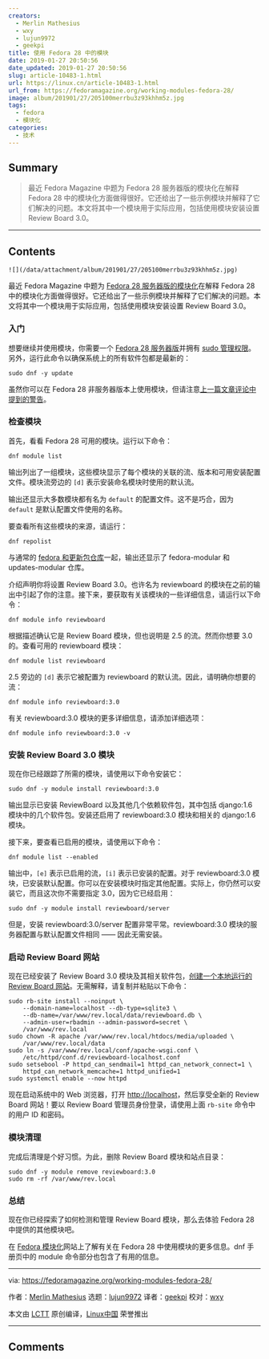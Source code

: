 ```yaml
---
creators:
  - Merlin Mathesius
  - wxy
  - lujun9972
  - geekpi
title: 使用 Fedora 28 中的模块
date: 2019-01-27 20:50:56
date_updated: 2019-01-27 20:50:56
slug: article-10483-1.html
url: https://linux.cn/article-10483-1.html
url_from: https://fedoramagazine.org/working-modules-fedora-28/
image: album/201901/27/205100merrbu3z93khhm5z.jpg
tags:
  - fedora
  - 模块化
categories:
  - 技术
---
```


## Summary

> 最近 Fedora Magazine 中题为 Fedora 28 服务器版的模块化在解释 Fedora 28 中的模块化方面做得很好。它还给出了一些示例模块并解释了它们解决的问题。本文将其中一个模块用于实际应用，包括使用模块安装设置 Review Board 3.0。

***

<!-- more -->

## Contents

`![](/data/attachment/album/201901/27/205100merrbu3z93khhm5z.jpg)`

最近 Fedora Magazine 中题为 [Fedora 28 服务器版的模块化](https://linux.cn/article-10479-1.html)在解释 Fedora 28 中的模块化方面做得很好。它还给出了一些示例模块并解释了它们解决的问题。本文将其中一个模块用于实际应用，包括使用模块安装设置 Review Board 3.0。

### 入门

想要继续并使用模块，你需要一个 [Fedora 28 服务器版](https://getfedora.org/server/)并拥有 [sudo 管理权限](https://fedoramagazine.org/howto-use-sudo/)。另外，运行此命令以确保系统上的所有软件包都是最新的：

```shell
sudo dnf -y update
```

虽然你可以在 Fedora 28 非服务器版本上使用模块，但请注意[上一篇文章评论中提到的警告](https://fedoramagazine.org/modularity-fedora-28-server-edition/#comment-476696)。

### 检查模块

首先，看看 Fedora 28 可用的模块。运行以下命令：

```shell
dnf module list
```

输出列出了一组模块，这些模块显示了每个模块的关联的流、版本和可用安装配置文件。模块流旁边的 `[d]` 表示安装命名模块时使用的默认流。

输出还显示大多数模块都有名为 `default` 的配置文件。这不是巧合，因为 `default` 是默认配置文件使用的名称。

要查看所有这些模块的来源，请运行：

```shell
dnf repolist
```

与通常的 [fedora 和更新包仓库](https://fedoraproject.org/wiki/Repositories)一起，输出还显示了 fedora-modular 和 updates-modular 仓库。

介绍声明你将设置 Review Board 3.0。也许名为 reviewboard 的模块在之前的输出中引起了你的注意。接下来，要获取有关该模块的一些详细信息，请运行以下命令：

```shell
dnf module info reviewboard
```

根据描述确认它是 Review Board 模块，但也说明是 2.5 的流。然而你想要 3.0 的。查看可用的 reviewboard 模块：

```shell
dnf module list reviewboard
```

2.5 旁边的 `[d]` 表示它被配置为 reviewboard 的默认流。因此，请明确你想要的流：

```shell
dnf module info reviewboard:3.0
```

有关 reviewboard:3.0 模块的更多详细信息，请添加详细选项：

```shell
dnf module info reviewboard:3.0 -v
```

### 安装 Review Board 3.0 模块

现在你已经跟踪了所需的模块，请使用以下命令安装它：

```shell
sudo dnf -y module install reviewboard:3.0
```

输出显示已安装 ReviewBoard 以及其他几个依赖软件包，其中包括 django:1.6 模块中的几个软件包。安装还启用了 reviewboard:3.0 模块和相关的 django:1.6 模块。

接下来，要查看已启用的模块，请使用以下命令：

```shell
dnf module list --enabled
```

输出中，`[e]` 表示已启用的流，`[i]` 表示已安装的配置。对于 reviewboard:3.0 模块，已安装默认配置。你可以在安装模块时指定其他配置。实际上，你仍然可以安装它，而且这次你不需要指定 3.0，因为它已经启用：

```shell
sudo dnf -y module install reviewboard/server
```

但是，安装 reviewboard:3.0/server 配置非常平常。reviewboard:3.0 模块的服务器配置与默认配置文件相同 —— 因此无需安装。

### 启动 Review Board 网站

现在已经安装了 Review Board 3.0 模块及其相关软件包，[创建一个本地运行的 Review Board 网站](https://www.reviewboard.org/docs/manual/dev/admin/installation/creating-sites/)。无需解释，请复制并粘贴以下命令：

```shell
sudo rb-site install --noinput \
    --domain-name=localhost --db-type=sqlite3 \
    --db-name=/var/www/rev.local/data/reviewboard.db \
    --admin-user=rbadmin --admin-password=secret \
    /var/www/rev.local
sudo chown -R apache /var/www/rev.local/htdocs/media/uploaded \
    /var/www/rev.local/data
sudo ln -s /var/www/rev.local/conf/apache-wsgi.conf \
    /etc/httpd/conf.d/reviewboard-localhost.conf
sudo setsebool -P httpd_can_sendmail=1 httpd_can_network_connect=1 \
    httpd_can_network_memcache=1 httpd_unified=1
sudo systemctl enable --now httpd
```

现在启动系统中的 Web 浏览器，打开 <http://localhost>，然后享受全新的 Review Board 网站！要以 Review Board 管理员身份登录，请使用上面 `rb-site` 命令中的用户 ID 和密码。

### 模块清理

完成后清理是个好习惯。为此，删除 Review Board 模块和站点目录：

```shell
sudo dnf -y module remove reviewboard:3.0
sudo rm -rf /var/www/rev.local
```

### 总结

现在你已经探索了如何检测和管理 Review Board 模块，那么去体验 Fedora 28 中提供的其他模块吧。

在 [Fedora 模块化](https://docs.pagure.org/modularity/)网站上了解有关在 Fedora 28 中使用模块的更多信息。dnf 手册页中的 module 命令部分也包含了有用的信息。

---

via: <https://fedoramagazine.org/working-modules-fedora-28/>

作者：[Merlin Mathesius](https://fedoramagazine.org/author/merlinm/) 选题：[lujun9972](https://github.com/lujun9972) 译者：[geekpi](https://github.com/geekpi) 校对：[wxy](https://github.com/wxy)

本文由 [LCTT](https://github.com/LCTT/TranslateProject) 原创编译，[Linux中国](https://linux.cn/) 荣誉推出

***

## Comments
